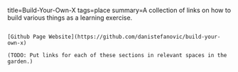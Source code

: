 title=Build-Your-Own-X
tags=place
summary=A collection of links on how to build various things as a learning exercise.
~~~~~~

[Github Page Website](https://github.com/danistefanovic/build-your-own-x)

(TODO: Put links for each of these sections in relevant spaces in the garden.)
